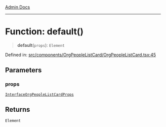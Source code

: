 [Admin Docs](/)

***

# Function: default()

> **default**(`props`): `Element`

Defined in: [src/components/OrgPeopleListCard/OrgPeopleListCard.tsx:45](https://github.com/PalisadoesFoundation/talawa-admin/blob/main/src/components/OrgPeopleListCard/OrgPeopleListCard.tsx#L45)

## Parameters

### props

[`InterfaceOrgPeopleListCardProps`](../../types/Organization/interface/interfaces/InterfaceOrgPeopleListCardProps.md)

## Returns

`Element`
